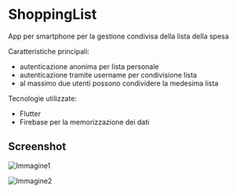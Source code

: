 # ShoppingList
App per smartphone per la gestione condivisa della lista della spesa

Caratteristiche principali:
- autenticazione anonima per lista personale
- autenticazione tramite username per condivisione lista
- al massimo due utenti possono condividere la medesima lista

Tecnologie utilizzate:
- Flutter
- Firebase per la memorizzazione dei dati

## Screenshot
![Immagine1](https://user-images.githubusercontent.com/54234153/64077223-703ebd80-ccce-11e9-9377-ce9c44b07be6.png)

![Immagine2](https://user-images.githubusercontent.com/54234153/64077229-792f8f00-ccce-11e9-9b20-3fc47581b63d.png)
